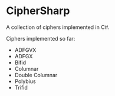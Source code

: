 # CipherSharp
A collection of ciphers implemented in C#.

Ciphers implemented so far:

- ADFGVX
- ADFGX
- Bifid
- Columnar
- Double Columnar
- Polybius
- Trifid
